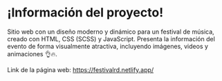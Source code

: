 # ¡Información del proyecto!

Sitio web con un diseño moderno y dinámico para un festival de música, creado con HTML, CSS (SCSS) y JavaScript. Presenta la información del evento de forma visualmente atractiva, incluyendo imágenes, videos y animaciones 👌🔥.

Link de la página web: https://festivalrd.netlify.app/

